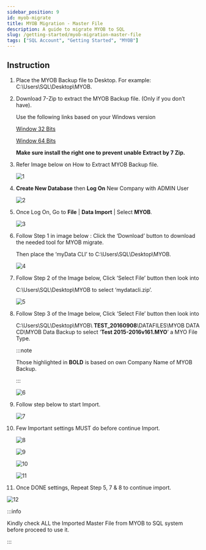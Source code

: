 ```yaml
---
sidebar_position: 9
id: myob-migrate
title: MYOB Migration - Master File
description: A guide to migrate MYOB to SQL
slug: /getting-started/myob-migration-master-file
tags: ["SQL Account", "Getting Started", "MYOB"]
---
```


## Instruction

1. Place the MYOB Backup file to Desktop. For example: C:\Users\SQL\Desktop\MYOB.

2. Download 7-Zip to extract the MYOB Backup file. (Only if you don’t have).

   Use the following links based on your Windows version

   [Window 32 Bits](http://www.sql.com.my/utility/7-zip.msi)

   [Window 64 Bits](http://www.sql.com.my/utility/7-zip-x64.msi)

   **Make sure install the right one to prevent unable Extract by 7 Zip.**

3. Refer Image below on How to Extract MYOB Backup file.

   ![1](/img/getting-started/myob-migrate/1.png)

4. **Create New Database** then **Log On** New Company with ADMIN User

   ![2](/img/getting-started/myob-migrate/2.png)

5. Once Log On, Go to **File** | **Data Import** | Select **MYOB**.

   ![3](/img/getting-started/myob-migrate/3.png)

6. Follow Step 1 in image below : Click the ‘Download’ button to download the needed tool for MYOB migrate.

   Then place the ‘myData CLI’ to C:\Users\SQL\Desktop\MYOB.

   ![4](/img/getting-started/myob-migrate/4.png)

7. Follow Step 2 of the Image below, Click ‘Select File’ button then look into

   C:\Users\SQL\Desktop\MYOB to select ‘mydatacli.zip’.

   ![5](/img/getting-started/myob-migrate/5.png)

8. Follow Step 3 of the Image below, Click ‘Select File’ button then look into

   C:\Users\SQL\Desktop\MYOB\ **TEST_20160908**\DATAFILES\MYOB DATA CD\MYOB Data Backup to select ‘**Test 2015-2016v161.MYO**’ a MYO File Type.

   :::note

   Those highlighted in **BOLD** is based on own Company Name of MYOB Backup.

   :::

   ![6](/img/getting-started/myob-migrate/6.png)

9. Follow step below to start Import.

   ![7](/img/getting-started/myob-migrate/7.png)

10. Few Important settings MUST do before continue Import.

      ![8](/img/getting-started/myob-migrate/8.png)

      ![9](/img/getting-started/myob-migrate/9.png)

      ![10](/img/getting-started/myob-migrate/10.png)

      ![11](/img/getting-started/myob-migrate/11.png)

11. Once DONE settings, Repeat Step 5, 7 & 8 to continue import.

   ![12](/img/getting-started/myob-migrate/12.png)

   :::info

   Kindly check ALL the Imported Master File from MYOB to SQL system before proceed to use it.

   :::
